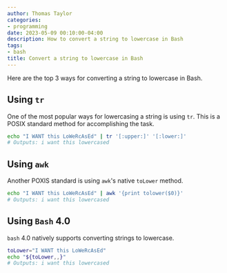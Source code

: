 ```yaml
---
author: Thomas Taylor
categories:
- programming
date: 2023-05-09 00:10:00-04:00
description: How to convert a string to lowercase in Bash
tags:
- bash
title: Convert a string to lowercase in Bash
---
```


Here are the top 3 ways for converting a string to lowercase in Bash.

## Using `tr`

One of the most popular ways for lowercasing a string is using `tr`. This is a POSIX standard method for accomplishing the task.

```bash
echo "I WANT this LoWeRcAsEd" | tr '[:upper:]' '[:lower:]'
# Outputs: i want this lowercased
```

## Using `awk`

Another POXIS standard is using `awk`'s native `toLower` method.

```bash
echo "I WANT this LoWeRcAsEd" | awk '{print tolower($0)}'
# Outputs: i want this lowercased
```

## Using `Bash` 4.0

`bash` 4.0 natively supports converting strings to lowercase.

```bash
toLower="I WANT this LoWeRcAsEd"
echo "${toLower,,}"
# Outputs: i want this lowercased
```